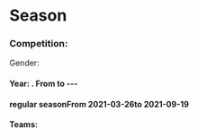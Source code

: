 # Season
### Competition: 
Gender: 
#### Year: . From  to ---
#### regular seasonFrom 2021-03-26to 2021-09-19
#### Teams:
